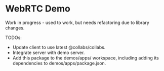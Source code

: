 # WebRTC Demo

Work in progress - used to work, but needs refactoring due to library changes.

TODOs:

- Update client to use latest @collabs/collabs.
- Integrate server with demo server.
- Add this package to the demos/apps/ workspace, including adding its dependencies to demos/apps/package.json.
